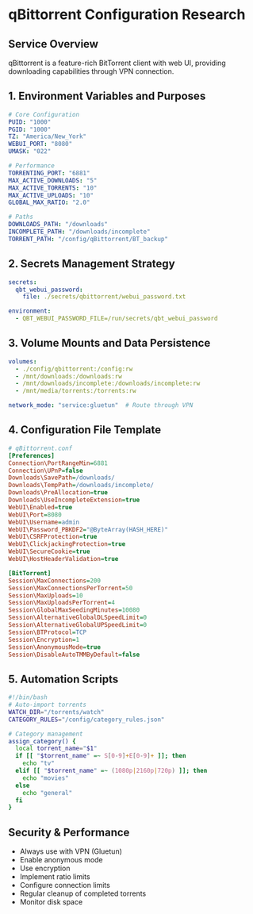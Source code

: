 # qBittorrent Configuration Research

## Service Overview
qBittorrent is a feature-rich BitTorrent client with web UI, providing downloading capabilities through VPN connection.

## 1. Environment Variables and Purposes

```yaml
# Core Configuration
PUID: "1000"
PGID: "1000"
TZ: "America/New_York"
WEBUI_PORT: "8080"
UMASK: "022"

# Performance
TORRENTING_PORT: "6881"
MAX_ACTIVE_DOWNLOADS: "5"
MAX_ACTIVE_TORRENTS: "10"
MAX_ACTIVE_UPLOADS: "10"
GLOBAL_MAX_RATIO: "2.0"

# Paths
DOWNLOADS_PATH: "/downloads"
INCOMPLETE_PATH: "/downloads/incomplete"
TORRENT_PATH: "/config/qBittorrent/BT_backup"
```

## 2. Secrets Management Strategy

```yaml
secrets:
  qbt_webui_password:
    file: ./secrets/qbittorrent/webui_password.txt

environment:
  - QBT_WEBUI_PASSWORD_FILE=/run/secrets/qbt_webui_password
```

## 3. Volume Mounts and Data Persistence

```yaml
volumes:
  - ./config/qbittorrent:/config:rw
  - /mnt/downloads:/downloads:rw
  - /mnt/downloads/incomplete:/downloads/incomplete:rw
  - /mnt/media/torrents:/torrents:rw

network_mode: "service:gluetun"  # Route through VPN
```

## 4. Configuration File Template

```ini
# qBittorrent.conf
[Preferences]
Connection\PortRangeMin=6881
Connection\UPnP=false
Downloads\SavePath=/downloads/
Downloads\TempPath=/downloads/incomplete/
Downloads\PreAllocation=true
Downloads\UseIncompleteExtension=true
WebUI\Enabled=true
WebUI\Port=8080
WebUI\Username=admin
WebUI\Password_PBKDF2="@ByteArray(HASH_HERE)"
WebUI\CSRFProtection=true
WebUI\ClickjackingProtection=true
WebUI\SecureCookie=true
WebUI\HostHeaderValidation=true

[BitTorrent]
Session\MaxConnections=200
Session\MaxConnectionsPerTorrent=50
Session\MaxUploads=10
Session\MaxUploadsPerTorrent=4
Session\GlobalMaxSeedingMinutes=10080
Session\AlternativeGlobalDLSpeedLimit=0
Session\AlternativeGlobalUPSpeedLimit=0
Session\BTProtocol=TCP
Session\Encryption=1
Session\AnonymousMode=true
Session\DisableAutoTMMByDefault=false
```

## 5. Automation Scripts

```bash
#!/bin/bash
# Auto-import torrents
WATCH_DIR="/torrents/watch"
CATEGORY_RULES="/config/category_rules.json"

# Category management
assign_category() {
  local torrent_name="$1"
  if [[ "$torrent_name" =~ S[0-9]+E[0-9]+ ]]; then
    echo "tv"
  elif [[ "$torrent_name" =~ (1080p|2160p|720p) ]]; then
    echo "movies"
  else
    echo "general"
  fi
}
```

## Security & Performance

- Always use with VPN (Gluetun)
- Enable anonymous mode
- Use encryption
- Implement ratio limits
- Configure connection limits
- Regular cleanup of completed torrents
- Monitor disk space